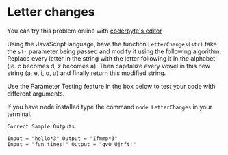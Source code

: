 Letter changes
==============

You can try this problem online with [coderbyte's editor](https://coderbyte.com/editor/guest:Letter%20Changes:JavaScript)

Using the JavaScript language, have the function `LetterChanges(str)` take the `str` parameter being passed and modify it using the following algorithm. Replace every letter in the string with the letter following it in the alphabet (ie. c becomes d, z becomes a). Then capitalize every vowel in this new string (a, e, i, o, u) and finally return this modified string.

Use the Parameter Testing feature in the box below to test your code with different arguments.

If you have node installed type the command `node LetterChanges` in your terminal.



```
Correct Sample Outputs

Input = "hello*3" Output = "Ifmmp*3"
Input = "fun times!" Output = "gvO Ujnft!"
```
